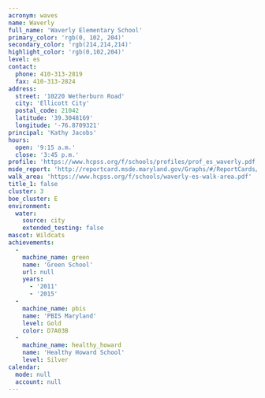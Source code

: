 ```yaml
---
acronym: waves
name: Waverly
full_name: 'Waverly Elementary School'
primary_color: 'rgb(0, 102, 204)'
secondary_color: 'rgb(214,214,214)'
highlight_color: 'rgb(0,102,204)'
level: es
contact:
  phone: 410-313-2819
  fax: 410-313-2824
address:
  street: '10220 Wetherburn Road'
  city: 'Ellicott City'
  postal_code: 21042
  latitude: '39.3048169'
  longitude: '-76.8709321'
principal: 'Kathy Jacobs'
hours:
  open: '9:15 a.m.'
  close: '3:45 p.m.'
profile: 'https://www.hcpss.org/f/schools/profiles/prof_es_waverly.pdf'
msde_report: 'http://reportcard.msde.maryland.gov/Graphs/#/ReportCards/ReportCardSchool/1//1/13/0215/'
walk_area: 'https://www.hcpss.org/f/schools/waverly-es-walk-area.pdf'
title_1: false
cluster: 3
boe_cluster: E
environment:
  water:
    source: city
    extended_testing: false
mascot: Wildcats
achievements:
  -
    machine_name: green
    name: 'Green School'
    url: null
    years:
      - '2011'
      - '2015'
  -
    machine_name: pbis
    name: 'PBIS Maryland'
    level: Gold
    color: D7A03B
  -
    machine_name: healthy_howard
    name: 'Healthy Howard School'
    level: Silver
calendar:
  mode: null
  account: null
---
```

